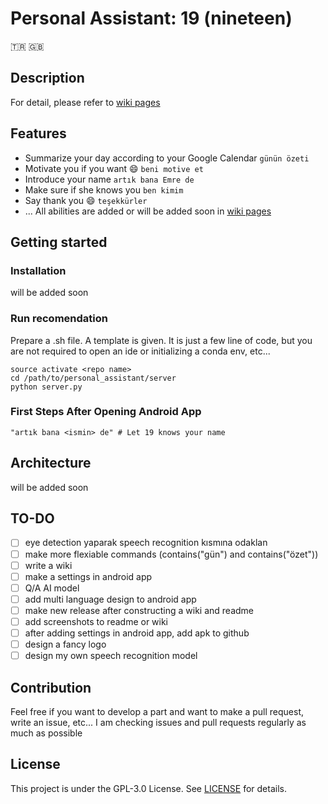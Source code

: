 # Personal Assistant: 19 (nineteen)
🇹🇷 🇬🇧

## Description
For detail, please refer to [wiki pages](https://github.com/EmreOzkose/personal_assistant/wiki)

## Features
- Summarize your day according to your Google Calendar  ```günün özeti```
- Motivate you if you want :smile:  ```beni motive et```
- Introduce your name ```artık bana Emre de```
- Make sure if she knows you  ```ben kimim```
- Say thank you :smile: ```teşekkürler```
- ... All abilities are added or will be added soon in [wiki pages](https://github.com/EmreOzkose/personal_assistant/wiki)

## Getting started
### Installation
will be added soon

### Run recomendation
Prepare a .sh file. A template is given. It is just a few line of code, but you are not required to open an ide or initializing a conda env, etc...
```Shell
source activate <repo name>
cd /path/to/personal_assistant/server
python server.py
```

### First Steps After Opening Android App
```
"artık bana <ismin> de" # Let 19 knows your name
```

## Architecture
will be added soon

## TO-DO
- [ ] eye detection yaparak speech recognition kısmına odaklan
- [ ] make more flexiable commands (contains("gün") and contains("özet"))
- [ ] write a wiki
- [ ] make a settings in android app
- [ ] Q/A AI model
- [ ] add multi language design to android app
- [ ] make new release after constructing a wiki and readme
- [ ] add screenshots to readme or wiki
- [ ] after adding settings in android app, add apk to github
- [ ] design a fancy logo
- [ ] design my own speech recognition model

## Contribution
Feel free if you want to develop a part and want to make a pull request, write an issue, etc... I am checking issues and pull requests regularly as much as possible

## License 
This project is under the GPL-3.0 License. See [LICENSE](LICENSE) for details.

